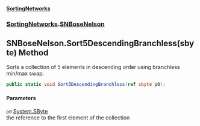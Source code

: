 #### [SortingNetworks](index.md 'index')
### [SortingNetworks](SortingNetworks.md 'SortingNetworks').[SNBoseNelson](SortingNetworks_SNBoseNelson.md 'SortingNetworks.SNBoseNelson')
## SNBoseNelson.Sort5DescendingBranchless(sbyte) Method
Sorts a collection of 5 elements in descending order using branchless min/max swap.  
```csharp
public static void Sort5DescendingBranchless(ref sbyte p0);
```
#### Parameters
<a name='SortingNetworks_SNBoseNelson_Sort5DescendingBranchless(sbyte)_p0'></a>
`p0` [System.SByte](https://docs.microsoft.com/en-us/dotnet/api/System.SByte 'System.SByte')  
the reference to the first element of the collection
  
